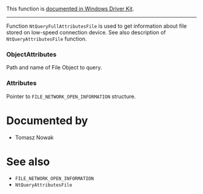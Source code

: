 This function is [documented in Windows Driver Kit](https://learn.microsoft.com/en-us/windows-hardware/drivers/ddi/wdm/nf-wdm-zwqueryfullattributesfile).

---

Function `NtQueryFullAttributesFile` is used to get information about file stored on low-speed connection device. See also description of `NtQueryAttributesFile` function.

### ObjectAttributes

Path and name of File Object to query.

### Attributes

Pointer to `FILE_NETWORK_OPEN_INFORMATION` structure.

# Documented by

* Tomasz Nowak

# See also

* `FILE_NETWORK_OPEN_INFORMATION`
* `NtQueryAttributesFile`
